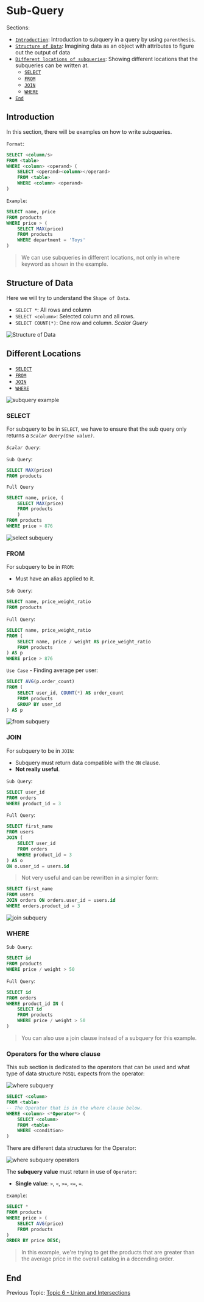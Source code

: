 # Sub-Query

Sections:

- [`Introduction`](#introduction): Introduction to subquery in a query by using `parenthesis`.
- [`Structure of Data`](#structure-of-data): Imagining data as an object with attributes to figure out the output of data
- [`Different locations of subqueries`](#different-locations): Showing different locations that the subqueries can be written at.
  - [`SELECT`](#select)
  - [`FROM`](#from)
  - [`JOIN`](#join)
  - [`WHERE`](#where)
- [`End`](#end)

## Introduction

In this section, there will be examples on how to write subqueries.

`Format`:

```SQL
SELECT <column/s>
FROM <table>
WHERE <column> <operand> (
    SELECT <operand><column></operand>
    FROM <table>
    WHERE <column> <operand>
)
```

`Example`:

```SQL
SELECT name, price
FROM products
WHERE price > (
    SELECT MAX(price)
    FROM products
    WHERE department = 'Toys'
)
```

> We can use subqueries in different locations, not only in where keyword as shown in the example.

## Structure of Data

Here we will try to understand the `Shape of Data`.

- `SELECT *`: All rows and column
- `SELECT <column>`: Selected column and all rows.
- `SELECT COUNT(*)`: One row and column. *Scalar Query*

![Structure of Data](images/sql_structure_of_data.png)

## Different Locations

- [`SELECT`](#select)
- [`FROM`](#from)
- [`JOIN`](#join)
- [`WHERE`](#where)

![subquery example](images/subquery.png)

### SELECT

For subquery to be in `SELECT`, we have to ensure that the sub query only returns a *`Scalar Query(One value)`*.

*`Scalar Query`*:

`Sub Query`:

```SQL
SELECT MAX(price)
FROM products
```

`Full Query`

```SQL
SELECT name, price, (
    SELECT MAX(price)
    FROM products
    )
FROM products
WHERE price > 876
```

![select subquery](images/select_subquery.png)

### FROM

For subquery to be in `FROM`:

- Must have an alias applied to it.

`Sub Query`:

```SQL
SELECT name, price_weight_ratio
FROM products
```

`Full Query`:

```SQL
SELECT name, price_weight_ratio
FROM (
    SELECT name, price / weight AS price_weight_ratio
    FROM products
) AS p
WHERE price > 876
```

`Use Case` - Finding average per user:

```SQL
SELECT AVG(p.order_count)
FROM (
    SELECT user_id, COUNT(*) AS order_count
    FROM products
    GROUP BY user_id
) AS p
```

![from subquery](images/from_subquery.png)

### JOIN

For subquery to be in `JOIN`:

- Subquery must return data compatible with the `ON` clause.
- **Not really useful**.

`Sub Query`:

```SQL
SELECT user_id
FROM orders
WHERE product_id = 3
```

`Full Query`:

```SQL
SELECT first_name
FROM users
JOIN (
    SELECT user_id
    FROM orders
    WHERE product_id = 3
) AS o
ON o.user_id = users.id
```

> Not very useful and can be rewritten in a simpler form:

```SQL
SELECT first_name
FROM users
JOIN orders ON orders.user_id = users.id
WHERE orders.product_id = 3
```

![join subquery](images/join_subquery.png)

### WHERE

`Sub Query`:

```SQL
SELECT id
FROM products
WHERE price / weight > 50
```

`Full Query`:

```SQL
SELECT id
FROM orders
WHERE product_id IN (
    SELECT id
    FROM products
    WHERE price / weight > 50
)
```

> You can also use a join clause instead of a subquery for this example.

### Operators for the where clause

This sub section is dedicated to the operators that can be used and what type of data structure `PGSQL` expects from the operator:

![where subquery](images/where_subqueries.png)

```SQL
SELECT <column>
FROM <table>
-- The Operator that is in the where clause below.
WHERE <column> <*Operator*> (
    SELECT <column>
    FROM <table>
    WHERE <condition>
)
```

There are different data structures for the Operator:

![where subquery operators](images/where_subqueries_operators.png)

The **subquery value** must return in use of `Operator`:

- **Single value**: `>`, `<`, `>=`, `<=`, `=`.

`Example`:

```SQL
SELECT *
FROM products
WHERE price > (
    SELECT AVG(price)
    FROM products
)
ORDER BY price DESC;
```

> In this example, we're trying to get the products that are greater than the average price in the overall catalog in a decending order.

## End

Previous Topic: [Topic 6 - Union and Intersections](6-Union_and_Intersections_with_Sets.md)

<!-- Next Topic: [Topic -]() -->
